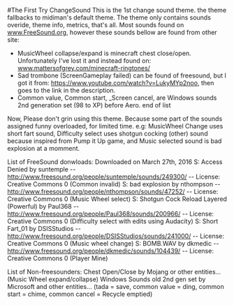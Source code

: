 #The First Try ChangeSound
This is the 1st change sound theme. the theme fallbacks to midiman's default theme.
The theme only contains sounds overide, theme info, metrics, that's all.
Most sounds found on www.FreeSound.org, however these sounds bellow are found from other site:
- MusicWheel collapse/expand is minecraft chest close/open. Unfortunately I've lost it and instead found on: www.mattersofgrey.com/minecraft-ringtones/
- Sad trombone (ScreenGameplay failed) can be found of freesound, but I got it from: https://www.youtube.com/watch?v=LukyMYp2noo, then goes to the link in the description.
- Common value, Common start, _Screen cancel, are Windows sounds 2nd generation set (98 to XP) before Aero.
end of list

Now, Please don't grin using this theme. Because some part of the sounds assigned funny overloaded, for limited time.
e.g: MusicWheel Change uses short fart sound, Difficulty select uses shotgun cocking (other) sound because inspired from Pump it Up game,
and Music selected sound is bad explosion at a momment.

List of FreeSound donwloads:
Downloaded on March 27th, 2016
     S: Access Denied by suntemple -- http://www.freesound.org/people/suntemple/sounds/249300/ -- License: Creative Commons 0 (Common invalid)
     S: bad explosion by nthompson -- http://www.freesound.org/people/nthompson/sounds/47252/ -- License: Creative Commons 0 (Music Wheel select)
     S: Shotgun Cock Reload Layered (Powerful) by Paul368 -- http://www.freesound.org/people/Paul368/sounds/200966/ -- License: Creative Commons 0 (Difficulty select with edits using Audacity)
     S: Short Fart_01 by DSISStudios -- http://www.freesound.org/people/DSISStudios/sounds/241000/ -- License: Creative Commons 0 (Music wheel change)
     S: BOMB.WAV by dkmedic -- http://www.freesound.org/people/dkmedic/sounds/104439/ -- License: Creative Commons 0 (Player Mine)
     

List of Non-freesounders:
      Chest Open/Close by Mojang or other entities... (Music Wheel expand/collapse)
      Windows Sounds old 2nd gen set by Microsoft and other entities... (tada = save, common value = ding, common start = chime, common cancel = Recycle emptied)
     

